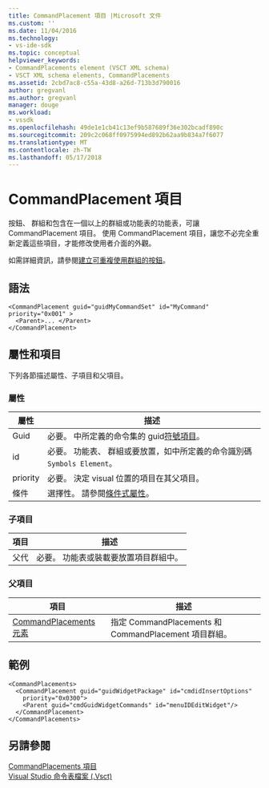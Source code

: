 ```yaml
---
title: CommandPlacement 項目 |Microsoft 文件
ms.custom: ''
ms.date: 11/04/2016
ms.technology:
- vs-ide-sdk
ms.topic: conceptual
helpviewer_keywords:
- CommandPlacements element (VSCT XML schema)
- VSCT XML schema elements, CommandPlacements
ms.assetid: 2cbd7ac8-c55a-43d8-a26d-713b3d790016
author: gregvanl
ms.author: gregvanl
manager: douge
ms.workload:
- vssdk
ms.openlocfilehash: 49de1e1cb41c13ef9b587689f36e302bcadf890c
ms.sourcegitcommit: 209c2c068ff0975994ed892b62aa9b834a7f6077
ms.translationtype: MT
ms.contentlocale: zh-TW
ms.lasthandoff: 05/17/2018
---
```

# <a name="commandplacement-element"></a>CommandPlacement 項目
按鈕、 群組和包含在一個以上的群組或功能表的功能表，可讓 CommandPlacement 項目。 使用 CommandPlacement 項目，讓您不必完全重新定義這些項目，才能修改使用者介面的外觀。  
  
 如需詳細資訊，請參閱[建立可重複使用群組的按鈕](../extensibility/creating-reusable-groups-of-buttons.md)。  
  
## <a name="syntax"></a>語法  
  
```  
<CommandPlacement guid="guidMyCommandSet" id="MyCommand" priority="0x001" >  
  <Parent>... </Parent>  
</CommandPlacement>  
```  
  
## <a name="attributes-and-elements"></a>屬性和項目  
 下列各節描述屬性、子項目和父項目。  
  
### <a name="attributes"></a>屬性  
  
|屬性|描述|  
|---------------|-----------------|  
|Guid|必要。 中所定義的命令集的 guid[符號項目](../extensibility/symbols-element.md)。|  
|id|必要。 功能表、 群組或要放置，如中所定義的命令識別碼`Symbols Element`。|  
|priority|必要。 決定 visual 位置的項目在其父項目。|  
|條件|選擇性。 請參閱[條件式屬性](../extensibility/vsct-xml-schema-conditional-attributes.md)。|  
  
### <a name="child-elements"></a>子項目  
  
|項目|描述|  
|-------------|-----------------|  
|父代|必要。 功能表或裝載要放置項目群組中。|  
  
### <a name="parent-elements"></a>父項目  
  
|項目|描述|  
|-------------|-----------------|  
|[CommandPlacements 元素](../extensibility/commandplacements-element.md)|指定 CommandPlacements 和 CommandPlacement 項目群組。|  
  
## <a name="example"></a>範例  
  
```  
<CommandPlacements>  
  <CommandPlacement guid="guidWidgetPackage" id="cmdidInsertOptions"  
    priority="0x0300">  
    <Parent guid="cmdGuidWidgetCommands" id="menuIDEditWidget"/>  
  </CommandPlacement>  
</CommandPlacements>  
```  
  
## <a name="see-also"></a>另請參閱  
 [CommandPlacements 項目](../extensibility/commandplacements-element.md)   
 [Visual Studio 命令表檔案 (.Vsct)](../extensibility/internals/visual-studio-command-table-dot-vsct-files.md)
